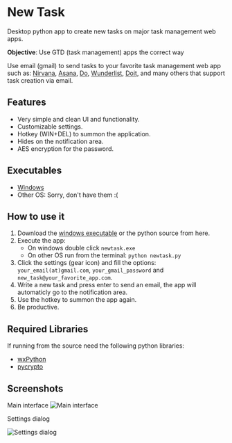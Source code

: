 New Task
========

Desktop python app to create new tasks on major task management web apps.

__Objective__: Use GTD (task management) apps the correct way

Use email (gmail) to send tasks to your favorite task management web app such as: [Nirvana](https://nirvanahq.com), [Asana](https://asana.com), [Do](https://Do.com), [Wunderlist](https://wunderlist.com), [Doit](https://doit.im), and many others that support task creation via email.

Features
--------

- Very simple and clean UI and functionality.
- Customizable settings.
- Hotkey (WIN+DEL) to summon the application.
- Hides on the notification area.
- AES encryption for the password.

Executables
-----------

- [Windows](https://github.com/dfrodriguez143/newtask/blob/master/dist.zip?raw=true)
- Other OS: Sorry, don't have them :(

How to use it
-------------

1. Download the [windows executable](https://github.com/dfrodriguez143/newtask/blob/master/dist.zip?raw=true) or the python source from here.
2. Execute the app:
	- On windows double click ```newtask.exe```
	- On other OS run from the terminal: ```python newtask.py```
3. Click the settings (gear icon) and fill the options: ```your_email(at)gmail.com```, ```your_gmail_password``` and ```new_task@your_favorite_app.com```.
4. Write a new task and press enter to send an email, the app will automaticly go to the notification area.
5. Use the hotkey to summon the app again.
6. Be productive.

Required Libraries
------------------

If running from the source need the following python libraries:
- [wxPython](http://wxpython.org/)
- [pycrypto](https://www.dlitz.net/software/pycrypto/)

Screenshots
-----------

Main interface
![Main interface](http://4.bp.blogspot.com/-CiU0gq1CJA4/UHo4PSsdp-I/AAAAAAAAA_U/5NEHhXBmFCc/s1600/2012-10-13_22h57_27.png)

Settings dialog

![Settings dialog](http://2.bp.blogspot.com/-IbtR43ufPPo/UHo9tIwYMGI/AAAAAAAAA_w/_UH250scHw0/s1600/2012-10-13_23h20_48.png)
